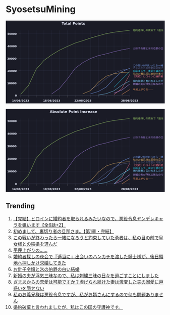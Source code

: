 # SyosetsuMining


![](https://raw.githubusercontent.com/exc4l/SyosetsuMining/main/plots/point_trend.png)

![](https://raw.githubusercontent.com/exc4l/SyosetsuMining/main/plots/point_increase.png)


## Trending

1. [【完結】ヒロインに婚約者を取られるみたいなので、悪役令息ヤンデレキャラを狙います【全6話+2】](https://ncode.syosetu.com/n6074ij/)
2. [初めまして、裏切り者の旦那さま。【第1章・完結】](https://ncode.syosetu.com/n7032ij/)
3. [この戦いが終わったら一緒になろうと約束していた勇者は、私の目の前で皇女様との結婚を選んだ](https://ncode.syosetu.com/n4056ij/)
4. [平民上がりの……](https://ncode.syosetu.com/n7719ij/)
5. [婚約者探しの夜会で『適当に』出会いのハンカチを渡した騎士様が、後日領地へ押しかけ求婚してきた](https://ncode.syosetu.com/n2044ij/)
6. [お針子令嬢と氷の伯爵の白い結婚](https://ncode.syosetu.com/n7087ii/)
7. [新婚の夫が浮気三昧なので、私は刺繍三昧の日々を過ごすことにしました](https://ncode.syosetu.com/n8230ii/)
8. [ざまあからの恋愛は可能ですか？虐げられ続けた妻は激変した夫の溺愛に戸惑いを隠せない](https://ncode.syosetu.com/n4958ij/)
9. [私のお義兄様は悪役令息ですが、私がお婿さんにするので何も問題ありません](https://ncode.syosetu.com/n5376ij/)
10. [婚約破棄と言われましたが、私はこの国の守護神です。](https://ncode.syosetu.com/n2795ij/)
